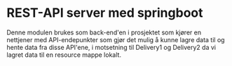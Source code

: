 # REST-API server med springboot

Denne modulen brukes som back-end'en i prosjektet som kjører en nettjener med API-endepunkter som gjør det mulig å kunne lagre data til og hente data fra disse API'ene, i motsetning til Delivery1 og Delivery2 da vi lagret data til en resource mappe lokalt.